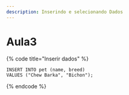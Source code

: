 ```yaml
---
description: Inserindo e selecionando Dados
---
```


# Aula3

{% code title="Inserir dados" %}
```
INSERT INTO pet (name, breed)
VALUES ("Chew Barka", "Bichon");
```
{% endcode %}
